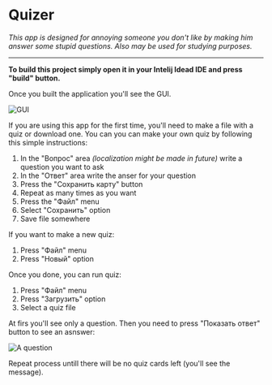 # Quizer
<i>This app is designed for annoying someone you don't like by making him answer some stupid questions. Also may be used for studying purposes.</i>

<hr>

<b>To build this project simply open it in your Intelij Idead IDE and press "build" button.</b>

Once you built the application you'll see the GUI. 

![GUI](https://image.ibb.co/ga2tZb/Screenshot_1.png)

If you are using this app for the first time, you'll need to make a file with a quiz or download one. You can you can make your own quiz by following this simple instructions:
  1. In the "Вопрос" area <i>(localization might be made in future)</i> write a question you want to ask
  2. In the "Ответ" area write the anser for your question
  3. Press the "Сохранить карту" button
  4. Repeat as many times as you want
  5. Press the "Файл" menu
  6. Select "Сохранить" option
  7. Save file somewhere

If you want to make a new quiz:
  1. Press "Файл" menu
  2. Press "Новый" option

Once you done, you can run quiz:
  1. Press "Файл" menu
  2. Press "Загрузить" option
  3. Select a quiz file
  
At firs you'll see only a question. Then you need to press "Показать ответ" button to see an asnswer:

![A question](https://image.ibb.co/eGfu7w/Screenshot_2.png)

Repeat process untill there will be no quiz cards left (you'll see the message).
